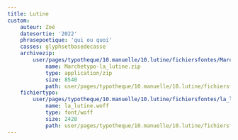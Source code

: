 ```yaml
---
title: Lutine
custom:
    auteur: Zoé
    datesortie: '2022'
    phrasepoetique: 'qui ou quoi'
    casses: glyphsetbasedecasse
    archivezip:
        user/pages/typotheque/10.manuelle/10.lutine/fichiersfontes/Marchetypo-la_lutine.zip:
            name: Marchetypo-la_lutine.zip
            type: application/zip
            size: 8540
            path: user/pages/typotheque/10.manuelle/10.lutine/fichiersfontes/Marchetypo-la_lutine.zip
    fichiertypo:
        user/pages/typotheque/10.manuelle/10.lutine/fichiersfontes/la_lutine.woff:
            name: la_lutine.woff
            type: font/woff
            size: 2428
            path: user/pages/typotheque/10.manuelle/10.lutine/fichiersfontes/la_lutine.woff
---
```


